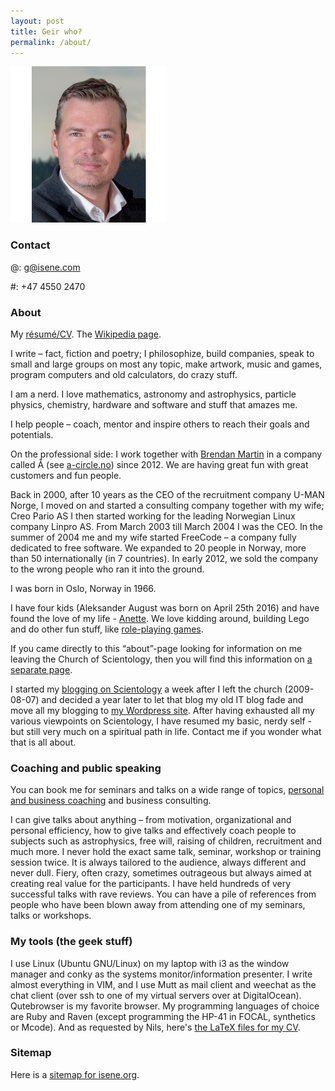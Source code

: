 ```yaml
---
layout: post
title: Geir who?
permalink: /about/
---
```


<img src="/assets/img/geir.png" alt="Geir" width="250px" />

### Contact

 @: [g@isene.com](mailto:g@isene.com)
 
 #: +47 4550 2470

### About

My [résumé/CV](/assets/CV-GeirIsene.pdf). The [Wikipedia page](https://en.wikipedia.org/wiki/Geir_Isene).

I write – fact, fiction and poetry; I philosophize, build companies, speak to small and large groups on most any topic, make artwork, music and games, program computers and old calculators, do crazy stuff.

I am a nerd. I love mathematics, astronomy and astrophysics, particle physics, chemistry, hardware and software and stuff that amazes me.

I help people – coach, mentor and inspire others to reach their goals and potentials.

On the professional side: I work together with [Brendan Martin](http://brendanmartin.wordpress.com/) in a company called Å (see [a-circle.no](http://a-circle.no/)) since 2012. We are having great fun with great customers and fun people.

Back in 2000, after 10 years as the CEO of the recruitment company U-MAN Norge, I moved on and started a consulting company together with my wife; Creo Pario AS I then started working for the leading Norwegian Linux company Linpro AS. From March 2003 till March 2004 I was the CEO. In the summer of 2004 me and my wife started FreeCode  – a company fully dedicated to free software. We expanded to 20 people in Norway, more than 50 internationally (in 7 countries). In early 2012, we sold the company to the wrong people who ran it into the ground.

I was born in Oslo, Norway in 1966.

I have four kids (Aleksander August was born on April 25th 2016) and have found the love of my life - [Anette](http://anetteiren.com/). We love kidding around, building Lego and do other fun stuff, like [role-playing games](http://d6gaming.org/).

If you came directly to this “about”-page looking for information on me leaving the Church of Scientology, then you will find this information on [a separate page](https://isene.org/scientology/).

I started my [blogging on Scientology](http://elysianchakorta.wordpress.com/) a week after I left the church (2009-08-07) and decided a year later to let that blog my old IT blog fade and move all my blogging to [my Wordpress site](http://isene.me). After having exhausted all my various viewpoints on Scientology, I have resumed my basic, nerdy self - but still very much on a spiritual path in life. Contact me if you wonder what that is all about.

### Coaching and public speaking

You can book me for seminars and talks on a wide range of topics, [personal and business coaching](https://isene.org/coaching/) and business consulting.

I can give talks about anything – from motivation, organizational and personal efficiency, how to give talks and effectively coach people to subjects such as astrophysics, free will, raising of children, recruitment and much more. I never hold the exact same talk, seminar, workshop or training session twice. It is always tailored to the audience, always different and never dull. Fiery, often crazy, sometimes outrageous but always aimed at creating real value for the participants. I have held hundreds of very successful talks with rave reviews. You can have a pile of references from people who have been blown away from attending one of my seminars, talks or workshops.

### My tools (the geek stuff)

I use Linux (Ubuntu GNU/Linux) on my laptop with i3 as the window manager and conky  as the systems monitor/information presenter. I write almost everything in VIM, and I use Mutt as mail client and weechat as the chat client (over ssh to one of my virtual servers over at DigitalOcean). Qutebrowser is my favorite browser. My programming languages of choice are Ruby and Raven (except programming the HP-41 in FOCAL, synthetics or Mcode). And as requested by Nils, here's [the LaTeX files for my CV](/assets/cv-geir-isene.zip).

### Sitemap

Here is a [sitemap for isene.org](/sitemap.txt).
